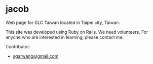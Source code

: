 jacob
=====

Web page for GLC Taiwan located in Taipei city, Taiwan.

This site was developed using Ruby on Rails.
We need volunteers.
For anyone who are interested in learning, please contact me.

Contributor:
  * sgarwang@gmail.com


